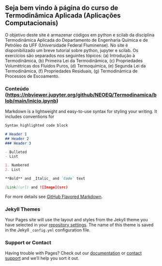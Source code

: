 ## Seja bem vindo à página do curso de Termodinâmica Aplicada (Aplicações Computacionais)

O objetivo deste site é armazenar códigos em python e scilab da disciplina Termodinâmica Aplicada do Departamento de Engenharia Química e de Petróleo da UFF (Universidade Federal Fluminense). No site é disponibilizado um breve tutorial sobre python, jupyter e scilab. Os exercícios são separados nos seguintes tópicos: (a) Introdução à Termodinâmica, (b) Primeira Lei da Termodinâmica, (c) Propriedades Volumétricas dos Fluidos Puros, (d) Termoquímica, (e) Segunda Lei da Termodinâmica, (f) Propriedades Residuais, (g) Termodinâmica de Processos de Escoamento.

### Conteúdo (https://nbviewer.jupyter.org/github/NEOEQ/Termodinamica/blob/main/inicio.ipynb)

Markdown is a lightweight and easy-to-use syntax for styling your writing. It includes conventions for

```markdown
Syntax highlighted code block

# Header 1
## Header 2
### Header 3

- Bulleted
- List

1. Numbered
2. List

**Bold** and _Italic_ and `Code` text

[Link](url) and ![Image](src)
```

For more details see [GitHub Flavored Markdown](https://guides.github.com/features/mastering-markdown/).

### Jekyll Themes

Your Pages site will use the layout and styles from the Jekyll theme you have selected in your [repository settings](https://github.com/NEOEQ/Termodinamica/settings). The name of this theme is saved in the Jekyll `_config.yml` configuration file.

### Support or Contact

Having trouble with Pages? Check out our [documentation](https://docs.github.com/categories/github-pages-basics/) or [contact support](https://support.github.com/contact) and we’ll help you sort it out.
